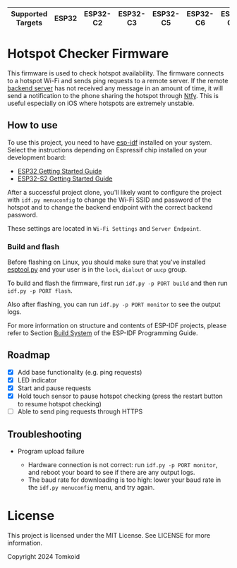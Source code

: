 | Supported Targets | ESP32 | ESP32-C2 | ESP32-C3 | ESP32-C5 | ESP32-C6 | ESP32-C61 | ESP32-H2 | ESP32-P4 | ESP32-S2 | ESP32-S3 | Linux |
| ----------------- | ----- | -------- | -------- | -------- | -------- | --------- | -------- | -------- | -------- | -------- | ----- |

# Hotspot Checker Firmware

This firmware is used to check hotspot availability. The firmware connects to a hotspot Wi-Fi and sends ping requests to a remote server. If the remote [backend server](https://codeberg.org/tomkoid/hotspot-checker-backend) has not received any message in an amount of time, it will send a notification to the phone sharing the hotspot through [Ntfy](https://ntfy.sh/). This is useful especially on iOS where hotspots are extremely unstable.

## How to use

To use this project, you need to have [esp-idf](https://github.com/espressif/esp-idf) installed on your system.
Select the instructions depending on Espressif chip installed on your development board:

- [ESP32 Getting Started Guide](https://docs.espressif.com/projects/esp-idf/en/stable/get-started/index.html)
- [ESP32-S2 Getting Started Guide](https://docs.espressif.com/projects/esp-idf/en/latest/esp32s2/get-started/index.html)

After a successful project clone, you'll likely want to configure the project with `idf.py menuconfig` to change the Wi-Fi SSID and password of the hotspot and to change the backend endpoint with the correct backend password.

These settings are located in `Wi-Fi Settings` and `Server Endpoint`.

### Build and flash

Before flashing on Linux, you should make sure that you've installed [esptool.py](https://github.com/espressif/esptool) and your user is in the `lock`, `dialout` or `uucp` group.

To build and flash the firmware, first run `idf.py -p PORT build` and then run `idf.py -p PORT flash`.

Also after flashing, you can run `idf.py -p PORT monitor` to see the output logs.

For more information on structure and contents of ESP-IDF projects, please refer to Section [Build System](https://docs.espressif.com/projects/esp-idf/en/latest/esp32/api-guides/build-system.html) of the ESP-IDF Programming Guide.

## Roadmap

- [x] Add base functionality (e.g. ping requests)
- [x] LED indicator
- [x] Start and pause requests
- [x] Hold touch sensor to pause hotspot checking (press the restart button to resume hotspot checking)
- [ ] Able to send ping requests through HTTPS

## Troubleshooting

* Program upload failure

    * Hardware connection is not correct: run `idf.py -p PORT monitor`, and reboot your board to see if there are any output logs.
    * The baud rate for downloading is too high: lower your baud rate in the `idf.py menuconfig` menu, and try again.

# License

This project is licensed under the MIT License. See LICENSE for more information.

Copyright 2024 Tomkoid
